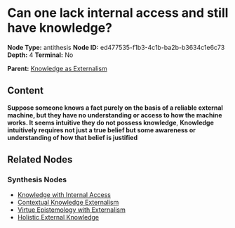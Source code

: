 # Can one lack internal access and still have knowledge?

**Node Type:** antithesis
**Node ID:** ed477535-f1b3-4c1b-ba2b-b3634c1e6c73
**Depth:** 4
**Terminal:** No

**Parent:** [Knowledge as Externalism](knowledge-as-externalism-synthesis-c26a5cc8-607f-4e78-b201-1e5af13eb3d5.md)

## Content

**Suppose someone knows a fact purely on the basis of a reliable external machine, but they have no understanding or access to how the machine works. It seems intuitive they do not possess knowledge**, **Knowledge intuitively requires not just a true belief but some awareness or understanding of how that belief is justified**

## Related Nodes

### Synthesis Nodes

- [Knowledge with Internal Access](knowledge-with-internal-access-synthesis-9eea4ab5-d30c-4521-97de-fe68ea6abb9d.md)
- [Contextual Knowledge Externalism](contextual-knowledge-externalism-synthesis-81a64b6e-0ade-47c6-930d-71c5ac7b8077.md)
- [Virtue Epistemology with Externalism](virtue-epistemology-with-externalism-synthesis-64a0a48a-ee3f-4eb9-abe1-8640b141c0bc.md)
- [Holistic External Knowledge](holistic-external-knowledge-synthesis-ca6f6adc-182e-434b-9420-0331816c4af6.md)
